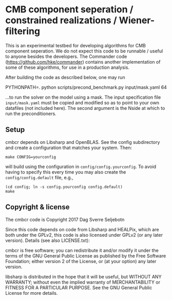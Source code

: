 # CMB component seperation / constrained realizations / Wiener-filtering

This is an experimental testbed for developing algorithms for CMB component
seperation. We do not expect this code to be runnable / useful to anyone
besides the developers. The Commander code (https://github.com/hke/commander)
contains another implementation of some of these algorithms, for use in a
production analysis.

After building the code as described below, one may run

PYTHONPATH=. python scripts/precond_benchmark.py input/mask.yaml 64

...to run the solver on the model using a mask. The input specification file
`input/mask.yaml` must be copied and modified so as to point to your own
datafiles (not included here). The second argument is the Nside at which to
run the preconditioners.


## Setup

cmbcr depends on Libsharp and OpenBLAS. See the config subdirectory and create
a configuration that matches your system. Then:

```
make CONFIG=yourconfig
```

will build using the configuration in `config/config.yourconfig`.
To avoid having to specify this every time you may also create
the `config/config.default` file, e.g.,

```
(cd config; ln -s config.yourconfig config.default)
make
```

## Copyright & license

The cmbcr code is Copyright 2017 Dag Sverre Seljebotn

Since this code depends on code from Libsharp and HEALPix, which are
both under the GPLv2, this code is also licensed under GPLv2 (or any
later version). Details (see also LICENSE.txt):

cmbcr is free software; you can redistribute it and/or modify
it under the terms of the GNU General Public License as published by
the Free Software Foundation; either version 2 of the License, or
(at your option) any later version.

libsharp is distributed in the hope that it will be useful,
but WITHOUT ANY WARRANTY; without even the implied warranty of
MERCHANTABILITY or FITNESS FOR A PARTICULAR PURPOSE.  See the
GNU General Public License for more details.

